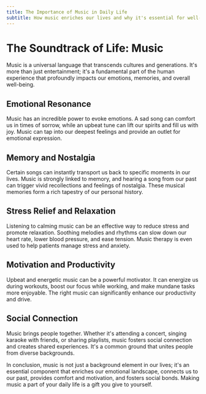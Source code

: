 ```yaml
---
title: The Importance of Music in Daily Life
subtitle: How music enriches our lives and why it's essential for well-being.
---
```


# The Soundtrack of Life: Music

Music is a universal language that transcends cultures and generations. It's more than just entertainment; it's a fundamental part of the human experience that profoundly impacts our emotions, memories, and overall well-being.

## Emotional Resonance

Music has an incredible power to evoke emotions.  A sad song can comfort us in times of sorrow, while an upbeat tune can lift our spirits and fill us with joy.  Music can tap into our deepest feelings and provide an outlet for emotional expression.

## Memory and Nostalgia

Certain songs can instantly transport us back to specific moments in our lives.  Music is strongly linked to memory, and hearing a song from our past can trigger vivid recollections and feelings of nostalgia.  These musical memories form a rich tapestry of our personal history.

## Stress Relief and Relaxation

Listening to calming music can be an effective way to reduce stress and promote relaxation.  Soothing melodies and rhythms can slow down our heart rate, lower blood pressure, and ease tension.  Music therapy is even used to help patients manage stress and anxiety.

## Motivation and Productivity

Upbeat and energetic music can be a powerful motivator.  It can energize us during workouts, boost our focus while working, and make mundane tasks more enjoyable.  The right music can significantly enhance our productivity and drive.

## Social Connection

Music brings people together.  Whether it's attending a concert, singing karaoke with friends, or sharing playlists, music fosters social connection and creates shared experiences.  It's a common ground that unites people from diverse backgrounds.

In conclusion, music is not just a background element in our lives; it's an essential component that enriches our emotional landscape, connects us to our past, provides comfort and motivation, and fosters social bonds.  Making music a part of your daily life is a gift you give to yourself.